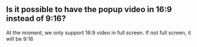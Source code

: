 ## Is it possible to have the popup video in 16:9 instead of 9:16?

At the moment, we only support 16:9 video in full screen. If not full screen, it will be 9:16
